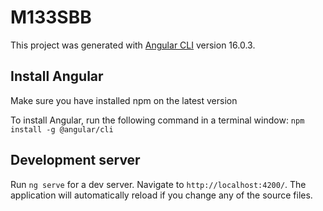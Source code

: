# M133SBB

This project was generated with [Angular CLI](https://github.com/angular/angular-cli) version 16.0.3.

## Install Angular

Make sure you have installed npm on the latest version

To install Angular, run the following command in a terminal window:
`npm install -g @angular/cli`

## Development server

Run `ng serve` for a dev server. Navigate to `http://localhost:4200/`. The application will automatically reload if you
change any of the source files.
